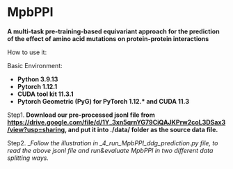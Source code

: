 # MpbPPI
__A multi-task pre-training-based equivariant approach for the prediction of the effect of amino acid mutations on protein-protein interactions__

How to use it:

Basic Environment:
* __Python 3.9.13__
* __Pytorch 1.12.1__
* __CUDA tool kit 11.3.1__
* __Pytorch Geometric (PyG) for PyTorch 1.12.* and CUDA 11.3__


Step1. __Download our pre-processed jsonl file from https://drive.google.com/file/d/1Y_3xn5qrnYG79CiQAJKPrw2coL3DSax3/view?usp=sharing, and put it into ./data/ folder as the source data file.__

Step2. __Follow the illustration in \_4_run_MpbPPI_ddg_prediction.py file, to read the above jsonl file and run&evaluate MpbPPI in two different data splitting ways._

